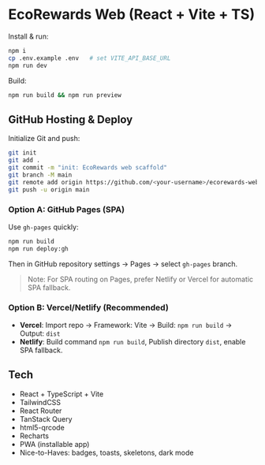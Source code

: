 # EcoRewards Web (React + Vite + TS)

Install & run:
```bash
npm i
cp .env.example .env   # set VITE_API_BASE_URL
npm run dev
```

Build:
```bash
npm run build && npm run preview
```

## GitHub Hosting & Deploy

Initialize Git and push:
```bash
git init
git add .
git commit -m "init: EcoRewards web scaffold"
git branch -M main
git remote add origin https://github.com/<your-username>/ecorewards-web.git
git push -u origin main
```

### Option A: GitHub Pages (SPA)
Use `gh-pages` quickly:
```bash
npm run build
npm run deploy:gh
```
Then in GitHub repository settings → Pages → select `gh-pages` branch.

> Note: For SPA routing on Pages, prefer Netlify or Vercel for automatic SPA fallback.

### Option B: Vercel/Netlify (Recommended)
- **Vercel**: Import repo → Framework: Vite → Build: `npm run build` → Output: `dist`
- **Netlify**: Build command `npm run build`, Publish directory `dist`, enable SPA fallback.

## Tech
- React + TypeScript + Vite
- TailwindCSS
- React Router
- TanStack Query
- html5-qrcode
- Recharts
- PWA (installable app)
- Nice-to-Haves: badges, toasts, skeletons, dark mode
